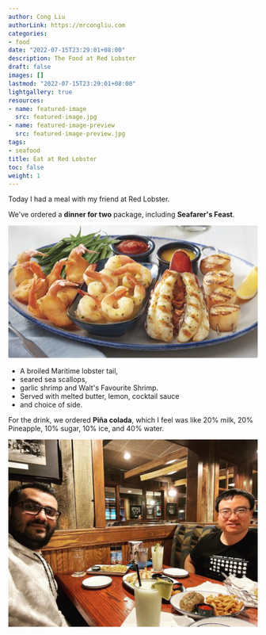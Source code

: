 ```yaml
---
author: Cong Liu
authorLink: https://mrcongliu.com
categories:
- food
date: "2022-07-15T23:29:01+08:00"
description: The Food at Red Lobster
draft: false
images: []
lastmod: "2022-07-15T23:29:01+08:00"
lightgallery: true
resources:
- name: featured-image
  src: featured-image.jpg
- name: featured-image-preview
  src: featured-image-preview.jpg
tags:
- seafood
title: Eat at Red Lobster
toc: false
weight: 1
---
```


Today I had a meal with my friend at Red Lobster.

We've ordered a **dinner for two** package, including **Seafarer's Feast**.

![Seafarer's Feast](seafarers-feast.png "Seafarer's Feast")

- A broiled Maritime lobster tail, 
- seared sea scallops, 
- garlic shrimp and Walt's Favourite Shrimp. 
- Served with melted butter, lemon, cocktail sauce 
- and choice of side.

For the drink, we ordered **Piña colada**, which I feel was like 20% milk, 20% Pineapple, 10% sugar, 10% ice, and 40% water.

![Piña colada](pina-colada.jpg "Piña colada")